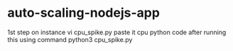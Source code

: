 # auto-scaling-nodejs-app
1st step on instance
vi cpu_spike.py
paste it cpu python code
after running this using command python3 cpu_spike.py
